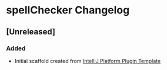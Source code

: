 <!-- Keep a Changelog guide -> https://keepachangelog.com -->

# spellChecker Changelog

## [Unreleased]
### Added
- Initial scaffold created from [IntelliJ Platform Plugin Template](https://github.com/JetBrains/intellij-platform-plugin-template)
